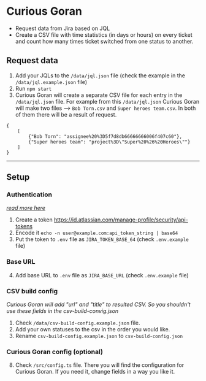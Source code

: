 # Curious Goran

- Request data from Jira based on JQL
- Create a CSV file with time statistics (in days or hours) on every ticket and count how many times ticket switched from one status to another.

## Request data

1. Add your JQLs to the `/data/jql.json` file (check the example in the `/data/jql.example.json` file)
2. Run `npm start`
3. Curious Goran will create a separate CSV file for each entry in the `/data/jql.json` file.
   For example from this `/data/jql.json` Curious Goran will make two files --> `Bob Torn.csv` and `Super heroes team.csv`. In both of them there will be a result of request.

```
{
    [
        {"Bob Torn": "assignee%20%3D5f7d8db66666666006f407c60"},
        {"Super heroes team": "project%3D\"Super%20%26%20Heroes\""}
    ]
}
```

---

## Setup

### Authentication

[_read more here_](https://developer.atlassian.com/cloud/jira/platform/basic-auth-for-rest-apis/#supply-basic-auth-headers)

1. Create a token https://id.atlassian.com/manage-profile/security/api-tokens
2. Encode it `echo -n user@example.com:api_token_string | base64`
3. Put the token to `.env` file as `JIRA_TOKEN_BASE_64` (check `.env.example` file)

### Base URL

4. Add base URL to `.env` file as `JIRA_BASE_URL` (check `.env.example` file)

### CSV build config

_Curious Goran will add "url" and "title" to resulted CSV. So you shouldn't use these fields in the csv-build-convig.json_

1. Check `/data/csv-build-config.example.json` file.
2. Add your own statuses to the csv in the order you would like.
3. Rename `csv-build-config.example.json` to `csv-build-config.json`

### Curious Goran config (optional)

8. Check `/src/config.ts` file. There you will find the configuration for Curious Goran. If you need it, change fields in a way you like it.
